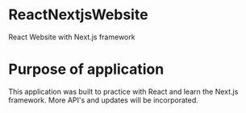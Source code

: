 # ReactNextjsWebsite
React Website with Next.js framework

# Purpose of application
This application was built to practice with React and learn the Next.js framework. More API's and updates will be incorporated.
